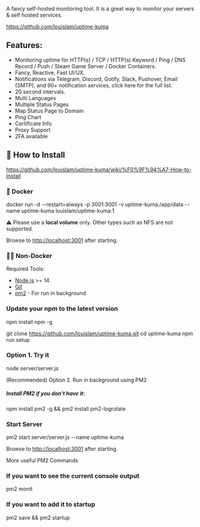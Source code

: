 A fancy self-hosted monitoring tool. It  is a great way to monitor your servers & self hosted services.

https://github.com/louislam/uptime-kuma


Features: 
--

- Monitoring uptime for HTTP(s) / TCP / HTTP(s) Keyword / Ping / DNS Record / Push / Steam Game Server / Docker Containers.
- Fancy, Reactive, Fast UI/UX.
- Notifications via Telegram, Discord, Gotify, Slack, Pushover, Email (SMTP), and 90+ notification services, click here for the full list.
- 20 second intervals.
- Multi Languages
- Multiple Status Pages
- Map Status Page to Domain
- Ping Chart
 - Certificate Info
- Proxy Support
- 2FA available

## 🔧 How to Install
https://github.com/louislam/uptime-kuma/wiki/%F0%9F%94%A7-How-to-Install

### 🐳 Docker

docker run -d --restart=always -p 3001:3001 -v uptime-kuma:/app/data --name uptime-kuma louislam/uptime-kuma:1 

⚠️ Please use a **local volume** only. Other types such as NFS are not supported.

Browse to [http://localhost:3001](http://localhost:3001/) after starting.


### 💪🏻 Non-Docker

Required Tools:
-   [Node.js](https://nodejs.org/en/download/) >= 14
-   [Git](https://git-scm.com/downloads)
-   [pm2](https://pm2.keymetrics.io/) - For run in background

### Update your npm to the latest version
npm install npm -g

git clone https://github.com/louislam/uptime-kuma.git
cd uptime-kuma
npm run setup

### Option 1. Try it
node server/server.js

(Recommended) Option 2. Run in background using PM2
##### Install PM2 if you don't have it: 
npm install pm2 -g && pm2 install pm2-logrotate

### Start Server
 pm2 start server/server.js --name uptime-kuma

Browse to [http://localhost:3001](http://localhost:3001/) after starting.

More useful PM2 Commands

### If you want to see the current console output
pm2 monit

### If you want to add it to startup
pm2 save && pm2 startup

